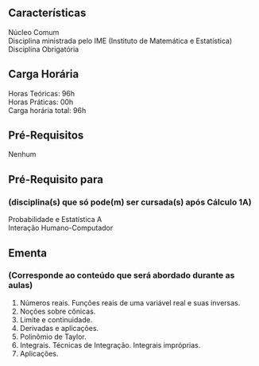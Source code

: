 ## Características  
Núcleo Comum  
Disciplina ministrada pelo IME (Instituto de Matemática e Estatística)  
Disciplina Obrigatória  

## Carga Horária  
Horas Teóricas: 96h  
Horas Práticas: 00h  
Carga horária total: 96h  

## Pré-Requisitos  
Nenhum  

## Pré-Requisito para  
### (disciplina(s) que só pode(m) ser cursada(s) após Cálculo 1A)  
Probabilidade e Estatística A  
Interação Humano-Computador

## Ementa  
### (Corresponde ao conteúdo que será abordado durante as aulas)  
1.	Números reais. Funções reais de uma variável real e suas inversas. 
2.	Noções sobre cônicas. 
3.	Limite e continuidade. 
4.	Derivadas e aplicações. 
5.	Polinômio de Taylor. 
6.	Integrais. Técnicas de Integração. Integrais impróprias. 
7.	Aplicações.
